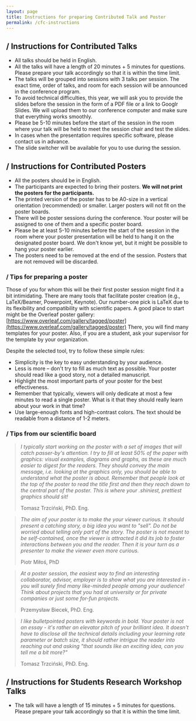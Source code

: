 ```yaml
---
layout: page
title: Instructions for preparing Contributed Talk and Poster
permalink: /cfc-instructions
---
```


## / Instructions for Contributed Talks

- All talks should be held in English.
- All the talks will have a length of 20 minutes + 5 minutes for questions. Please prepare your talk accordingly so that it is within the time limit.
- The talks will be grouped into sessions with 3 talks per session. The exact time, order of talks, and room for each session will be announced in the conference program.
- To avoid technical difficulties, this year, we will ask you to provide the slides before the session in the form of a PDF file or a link to Googlr Slides. We will upload them to our conference computer and make sure that everything works smoothly. 
- Please be 5-10 minutes before the start of the session in the room where your talk will be held to meet the session chair and test the slides.
- In cases when the presentation requires specific software, please contact us in advance.
- The slide switcher will be available for you to use during the session.


## / Instructions for Contributed Posters

- All the posters should be in English.
- The participants are expected to bring their posters. **We will not print the posters for the participants.**
- The printed version of the poster has to be A0-size in a vertical orientation (recommended) or smaller. Larger posters will not fit on the poster boards.
- There will be poster sessions during the conference. Your poster will be assigned to one of them and a specific poster board.
- Please be at least 5-10 minutes before the start of the session in the room where your poster presentation will be held to hang it on the designated poster board. We don't know yet, but it might be possible to hang your poster earlier.
- The posters need to be removed at the end of the session. Posters that are not removed will be discarded.


### / Tips for preparing a poster

Those of you for whom this will be their first poster session might find it a bit intimidating. There are many tools that facilitate poster creation (e.g., LaTeX/Beamer, Powerpoint, Keynote). Our number-one pick is LaTeX due to its flexibility and compatibility with scientific papers. A good place to start might be the Overleaf poster gallery: [https://www.overleaf.com/gallery/tagged/poster](https://www.overleaf.com/gallery/tagged/poster) There, you will find many templates for your poster. Also, if you are a student, ask your supervisor for the template by your organization.

Despite the selected tool, try to follow these simple rules:
- Simplicity is the key to easy understanding by your audience.
- Less is more – don't try to fill as much text as possible. Your poster should read like a good story, not a detailed manuscript.
- Highlight the most important parts of your poster for the best effectiveness.
- Remember that typically, viewers will only dedicate at most a few minutes to read a single poster. What is it that they should really learn about your work in that time?
- Use large-enough fonts and high-contrast colors. The text should be readable from a distance of 1-2 meters.

 
### / Tips from our scientific board

> *I typically start working on the poster with a set of images that will catch passer-by's attention. I try to fill at least 50% of the paper with graphics: visual examples, diagrams and graphs, as these are much easier to digest for the readers. They should convey the main message, i.e. looking at the graphics only, you should be able to understand what the poster is about. Remember that people look at the top of the poster to read the title first and then they reach down to the central part of the poster. This is where your .shiniest, prettiest graphics should sit!* 
>
> Tomasz Trzciński, PhD. Eng.

> *The aim of your poster is to make the your viewer curious. It should present a catching story, a big idea you want to "sell". Do not be worried about telling only part of the story. The poster is not meant to be self-contained, once the viewer is attracted it did its job to foster interactions between you and the reader. Then it is your turn as a presenter to make the viewer even more curious.*
>
> Piotr Miłoś, PhD

> *At a poster session, the easiest way to find an interesting collaborator, advisor, employer is to show what you are interested in - you will surely find many like-minded people among your audience! Think about projects that you had at university or for private companies or just some for-fun projects.* 
>
> Przemysław Biecek, PhD. Eng.

> *I like bulletpointed posters with keywords in bold. Your poster is not an essay - it's rather an elevator pitch of your brilliant idea. It doesn't have to disclose all the technical details including your learning rate parameter or batch size, it should rather intrigue the reader into reaching out and asking "that sounds like an exciting idea, can you tell me a bit more?"* 
>
>Tomasz Trzciński, PhD. Eng.


## / Instructions for Students Research Workshop Talks

- The talk will have a length of 15 minutes + 5 minutes for questions. Please prepare your talk accordingly so that it is within the time limit.
